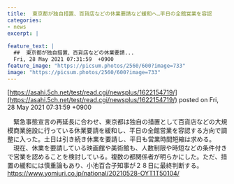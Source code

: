 ```yaml
---
title:  東京都が独自措置、百貨店などの休業要請など緩和へ…平日の全館営業を容認  
categories:
- news
excerpt: |
  
feature_text: |
  ##  東京都が独自措置、百貨店などの休業要請...
  Fri, 28 May 2021 07:31:59  +0900
feature_image: "https://picsum.photos/2560/600?image=733"
image: "https://picsum.photos/2560/600?image=733"
---
```


[https://asahi.5ch.net/test/read.cgi/newsplus/1622154719/](https://asahi.5ch.net/test/read.cgi/newsplus/1622154719/)
posted on Fri, 28 May 2021 07:31:59  +0900

<!--more-->

　緊急事態宣言の再延長に合わせ、東京都は独自の措置として百貨店などの大規模商業施設に行っている休業要請を緩和し、平日の全館営業を容認する方向で調整に入った。土日は引き続き休業を要請し、平日も営業時間短縮は求める。 　現在、休業を要請している映画館や美術館も、人数制限や時短などの条件付きで営業を認めることを検討している。複数の都関係者が明らかにした。ただ、措置の緩和には慎重論もあり、小池百合子知事が２８日に最終判断する。 https://www.yomiuri.co.jp/national/20210528-OYT1T50104/
